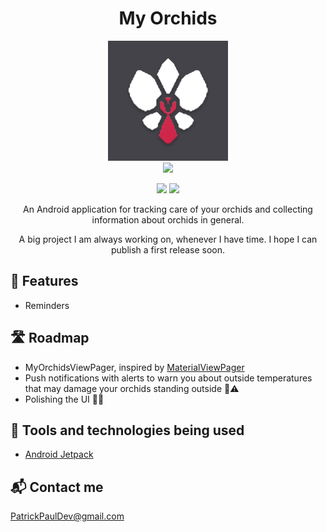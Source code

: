 <h1 align="center">My Orchids</h1>
<p align="center">
    <img alt="MyOrchids" src="myorchids_logo.jpg"/>
    <br>
    <!-- This and other base64 flags are available at https://www.phoca.cz/cssflags/ -->
    <a href="https://github.com/gofiber/fiber/blob/master/.github/README_de.md">
        <img height="20px" src="https://img.shields.io/badge/DE-flag.svg?color=555555&style=flat&logo=data:image/svg+xml;base64,PHN2ZyB3aWR0aD0iMTAwMCIgeG1sbnM9Imh0dHA6Ly93d3cudzMub3JnLzIwMDAvc3ZnIiBoZWlnaHQ9IjYwMCIgdmlld0JveD0iMCAwIDUgMyI+DQo8cGF0aCBkPSJtMCwwaDV2M2gtNXoiLz4NCjxwYXRoIGZpbGw9IiNkMDAiIGQ9Im0wLDFoNXYyaC01eiIvPg0KPHBhdGggZmlsbD0iI2ZmY2UwMCIgZD0ibTAsMmg1djFoLTV6Ii8+DQo8L3N2Zz4NCg==">
    </a>
</p>

<p align="center">
    <!-- This and other shields are available at https://shields.io/ -->
    <img src="https://img.shields.io/badge/OS-Android-green?style=flat&logo=android"/>
    <img src="https://img.shields.io/badge/API-21%2B-brightgreen.svg?style=flat"/>
</p>

<p align="center">An Android application for tracking care of your orchids and collecting information about orchids in general.</p>
<p align="center">A big project I am always working on, whenever I have time. I hope I can publish a first release soon.</p>

## 🎯 Features
- Reminders

## 🛣️ Roadmap
- MyOrchidsViewPager, inspired by [MaterialViewPager](https://github.com/florent37/MaterialViewPager)
- Push notifications with alerts to warn you about outside temperatures that may damage your orchids standing outside 🥶⚠️
- Polishing the UI 💅✨

## 🧰 Tools and technologies being used
- [Android Jetpack](https://developer.android.com/jetpack?gclid=Cj0KCQjwhLKUBhDiARIsAMaTLnFYWblLnziZFX2eEIs8mRIvue3GED7KY16V4cjAY9oJl83OUuimLnkaAkm8EALw_wcB&gclsrc=aw.ds)

## 📬 Contact me
PatrickPaulDev@gmail.com
